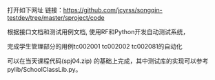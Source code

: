 打开如下网址 链接：https://github.com/jcyrss/songqin-testdev/tree/master/sproject/code

根据接口文档和测试用例文档, 使用RF和Python开发自动测试系统，

完成学生管理部分的用例tc002001 tc002002 tc002081的自动化 

可以在当天课程代码(spj04.zip) 的基础上完成，其中测试库的实现可以参考pylib/SchoolClassLib.py。
